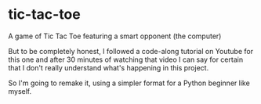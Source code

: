 # tic-tac-toe

A game of Tic Tac Toe featuring a smart opponent (the computer)


But to be completely honest, I followed a code-along tutorial on Youtube for this one and after 30 minutes of watching that video I can say for certain that I don't really understand what's happening in this project.

So I'm going to remake it, using a simpler format for a Python beginner like myself. 

